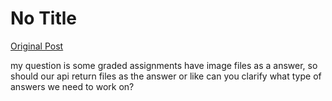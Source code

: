 # No Title

[Original Post](https://discourse.onlinedegree.iitm.ac.in/t/169029/18)

<p>my question is some graded assignments have image files as a answer, so should our api return files as the answer or like can you clarify what type of answers we need to work on?</p>